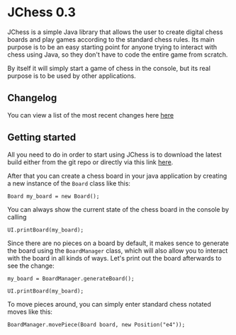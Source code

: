 # JChess 0.3

JChess is a simple Java library that allows the user to create digital chess boards and play games according to the standard chess rules.
Its main purpose is to be an easy starting point for anyone trying to interact with chess using Java, so they don't have to code the entire game from scratch.

By itself it will simply start a game of chess in the console, but its real purpose is to be used by other applications.

## Changelog

You can view a list of the most recent changes here [here](https://github.com/ArianDannemann/jchess/blob/master/changelog.md)

## Getting started

All you need to do in order to start using JChess is to download the latest build either from the git repo or directly via this link [here](https://github.com/ArianDannemann/jchess/blob/master/builds/jchess-0.3.jar).

After that you can create a chess board in your java application by creating a new instance of the `Board` class like this:

`Board my_board = new Board();`

You can always show the current state of the chess board in the console by calling

`UI.printBoard(my_board);`

Since there are no pieces on a board by default, it makes sence to generate the board using the `BoardManager` class, which will also allow you to interact with the board in all kinds of ways.
Let's print out the board afterwards to see the change:

`my_board = BoardManager.generateBoard();`

`UI.printBoard(my_board);`

To move pieces around, you can simply enter standard chess notated moves like this:

`BoardManager.movePiece(Board board, new Position("e4"));`
